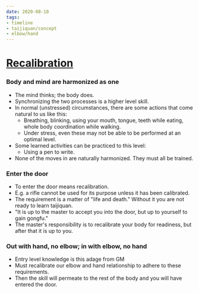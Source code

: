 ```yaml
---
date: 2020-08-10
tags:
- timeline
- taijiquan/concept
- elbow/hand
---
```


# [Recalibration](http://practicalmethod.com/2015/01/recalibration/)

### Body and mind are harmonized as one
* The mind thinks; the body does.
* Synchronizing the two processes is a higher level skill.
* In normal (unstressed) circumstances, there are some actions that come natural to us like this:
  * Breathing, blinking, using your mouth, tongue, teeth while eating, whole body coordination while walking.
  * Under stress, even these may not be able to be performed at an optimal level.
* Some learned activities can be practiced to this level:
  * Using a pen to write.
* None of the moves in <practicalmethod> are naturally harmonized.  They must all be trained.

### Enter the door
* To enter the door means recalibration.
* E.g. a rifle cannot be used for its purpose unless it has been calibrated.
* The requirement is a matter of "life and death."  Without it you are not ready to learn taijiquan.
* "It is up to the master to accept you into the door, but up to yourself to gain gongfu."
* The master's responsibility is to recalibrate your body for readiness, but after that it is up to you.

### Out with hand, no elbow; in with elbow, no hand
* Entry level knowledge is this adage from GM <hongjunsheng>
* Must recalibrate our elbow and hand relationship to adhere to these requirements.
* Then the skill will permeate to the rest of the body and you will have entered the door.

